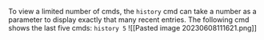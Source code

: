 To view a limited number of cmds, the `history` cmd can take a number as a parameter to display exactly that many recent entries. 
The following cmd shows the last five cmds:
`history 5`
![[Pasted image 20230608111621.png]]
